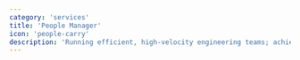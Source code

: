 ```yaml
---
category: 'services'
title: 'People Manager'
icon: 'people-carry'
description: 'Running efficient, high-velocity engineering teams; achieved by aligning incentives and fostering team culture that celebrates excellence and humility.'
---
```

